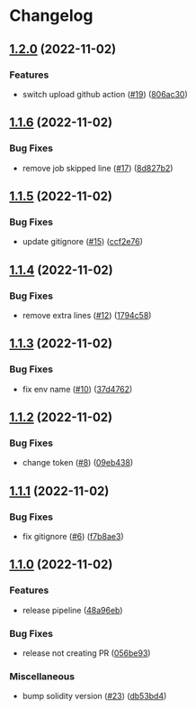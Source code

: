 # Changelog

## [1.2.0](https://github.com/mpetrun5/sygma-relayer/compare/v1.1.6...v1.2.0) (2022-11-02)


### Features

* switch upload github action ([#19](https://github.com/mpetrun5/sygma-relayer/issues/19)) ([806ac30](https://github.com/mpetrun5/sygma-relayer/commit/806ac306c05e16bee83443c93b300dcc2fe1da14))

## [1.1.6](https://github.com/mpetrun5/sygma-relayer/compare/v1.1.5...v1.1.6) (2022-11-02)


### Bug Fixes

* remove job skipped line ([#17](https://github.com/mpetrun5/sygma-relayer/issues/17)) ([8d827b2](https://github.com/mpetrun5/sygma-relayer/commit/8d827b2cf7d67305f5beac5257450399c5907e31))

## [1.1.5](https://github.com/mpetrun5/sygma-relayer/compare/v1.1.4...v1.1.5) (2022-11-02)


### Bug Fixes

* update gitignore ([#15](https://github.com/mpetrun5/sygma-relayer/issues/15)) ([ccf2e76](https://github.com/mpetrun5/sygma-relayer/commit/ccf2e763f249c77faf876b7328d2af131ea440e5))

## [1.1.4](https://github.com/mpetrun5/sygma-relayer/compare/v1.1.3...v1.1.4) (2022-11-02)


### Bug Fixes

* remove extra lines ([#12](https://github.com/mpetrun5/sygma-relayer/issues/12)) ([1794c58](https://github.com/mpetrun5/sygma-relayer/commit/1794c581bd3f92865755b4c3a92b574e38617720))

## [1.1.3](https://github.com/mpetrun5/sygma-relayer/compare/v1.1.2...v1.1.3) (2022-11-02)


### Bug Fixes

* fix env name ([#10](https://github.com/mpetrun5/sygma-relayer/issues/10)) ([37d4762](https://github.com/mpetrun5/sygma-relayer/commit/37d4762d78c7f627ce7b42ae380a39e355c51079))

## [1.1.2](https://github.com/mpetrun5/sygma-relayer/compare/v1.1.1...v1.1.2) (2022-11-02)


### Bug Fixes

* change token ([#8](https://github.com/mpetrun5/sygma-relayer/issues/8)) ([09eb438](https://github.com/mpetrun5/sygma-relayer/commit/09eb4389ca197c6b9fd91482f902698335df9a05))

## [1.1.1](https://github.com/mpetrun5/sygma-relayer/compare/v1.1.0...v1.1.1) (2022-11-02)


### Bug Fixes

* fix gitignore ([#6](https://github.com/mpetrun5/sygma-relayer/issues/6)) ([f7b8ae3](https://github.com/mpetrun5/sygma-relayer/commit/f7b8ae34907ecf5b351d61972f2a3036cdca155a))

## [1.1.0](https://github.com/mpetrun5/sygma-relayer/compare/v1.0.0...v1.1.0) (2022-11-02)


### Features

* release pipeline ([48a96eb](https://github.com/mpetrun5/sygma-relayer/commit/48a96eb3994717482396bf2eac7b2b687abdb0bb))


### Bug Fixes

* release not creating PR ([056be93](https://github.com/mpetrun5/sygma-relayer/commit/056be93531a79a678fa61e872dbcc4738b37b023))


### Miscellaneous

* bump solidity version ([#23](https://github.com/mpetrun5/sygma-relayer/issues/23)) ([db53bd4](https://github.com/mpetrun5/sygma-relayer/commit/db53bd4a56dc1ffb9658d31e834a752396fcadae))
